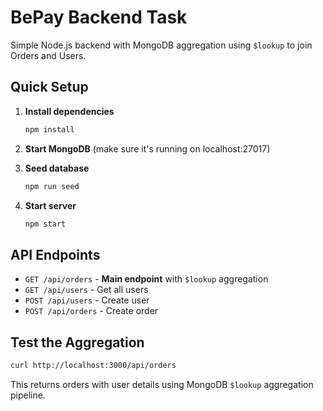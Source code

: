 # BePay Backend Task

Simple Node.js backend with MongoDB aggregation using `$lookup` to join Orders and Users.

## Quick Setup

1. **Install dependencies**
   ```bash
   npm install
   ```

2. **Start MongoDB** (make sure it's running on localhost:27017)

3. **Seed database**
   ```bash
   npm run seed
   ```

4. **Start server**
   ```bash
   npm start
   ```

## API Endpoints

- `GET /api/orders` - **Main endpoint** with `$lookup` aggregation
- `GET /api/users` - Get all users
- `POST /api/users` - Create user
- `POST /api/orders` - Create order

## Test the Aggregation

```bash
curl http://localhost:3000/api/orders
```

This returns orders with user details using MongoDB `$lookup` aggregation pipeline.
